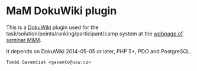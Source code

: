 MaM DokuWiki plugin
===================

This is a [DokuWiki](http://www.dokuwiki.org) plugin used for the task/solution/points/ranking/participant/camp system
at the [webpage of seminar M&M](http://mam.mff.cuni.cz).

It depends on DokuWiki 2014-05-05 or later, PHP 5+, PDO and PostgreSQL.



    Tomáš Gavenčiak <gavento@ucw.cz>
